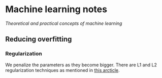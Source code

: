 # Machine learning notes
*Theoretical and practical concepts of machine learning*

## Reducing overfitting
### Regularization
We penalize the parameters as they become bigger. There are L1 and L2 regularization techniques as mentioned in [this arcticle](https://towardsdatascience.com/l1-and-l2-regularization-methods-ce25e7fc831c).
